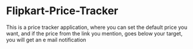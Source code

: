 # Flipkart-Price-Tracker
This is a price tracker application, where you can set the default price you want, and if the price from the link you mention, goes below your target, you will get an e mail notification
